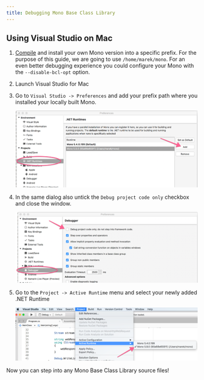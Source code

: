 ```yaml
---
title: Debugging Mono Base Class Library
---
```


## Using Visual Studio on Mac

1. [Compile](/docs/compiling-mono/mac/) and install your own Mono version into a specific prefix. For the purpose of this
guide, we are going to use `/home/marek/mono`. For an even better debugging experience you could configure
your Mono with the `--disable-bcl-opt` option.

2. Launch Visual Studio for Mac

3. Go to `Visual Studio -> Preferences` and add your prefix path where you installed your locally built Mono.

    ![.NET Runtimes](/images/bcl-debug-1.png)

4. In the same dialog also untick the `Debug project code only` checkbox and close the window.

    ![Debugger settings](/images/bcl-debug-2.png)

5. Go to the `Project -> Active Runtime` menu and select your newly added .NET Runtime

    ![Active Runtime](/images/bcl-debug-3.png)

Now you can step into any Mono Base Class Library source files!
